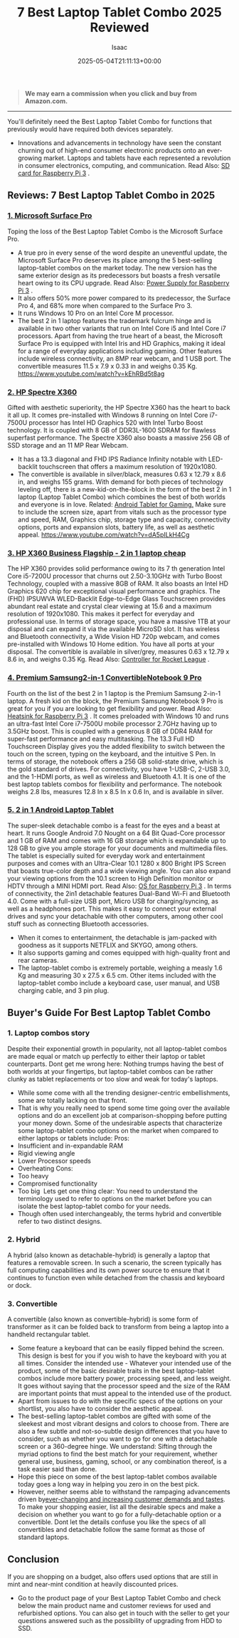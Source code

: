 ﻿---
author: Isaac
layout: post
title: 7 Best Laptop Tablet Combo 2025 Reviewed
date: '2025-05-04T21:11:13+00:00'
categories:
- Motherboards
tags: []
slug: /best-laptop-tablet-combo/
lastmod: 2025-05-07T12:21:24+03:00
---
> **We may earn a commission when you click and buy from Amazon.com.**
>

---
You'll definitely need the Best Laptop Tablet Combo for functions that previously would have required both devices separately.
- Innovations and advancements in technology have seen the constant churning out of high-end consumer electronic products onto an ever-growing market.
Laptops and tablets have each represented a revolution in consumer electronics, computing, and communication. Read Also:
[SD card for Raspberry Pi 3](https://pestpolicy.com/best-sd-card-for-raspberry-pi-3/)
.
## Reviews: 7 Best Laptop Tablet Combo in 2025
### [1. Microsoft Surface Pro](https://www.amazon.com/dp/product/B072PSBZQB/?tag=p-policy-20)
Toping the loss of the Best Laptop Tablet Combo is the Microsoft Surface Pro.
- A true pro in every sense of the word despite an uneventful update, the Microsoft Surface Pro deserves its place among the 5 best-selling laptop-tablet combos on the market today.
The new version has the same exterior design as its predecessors but boasts a fresh versatile heart owing to its CPU upgrade. Read Also:
[Power Supply for Raspberry Pi 3](https://pestpolicy.com/best-power-supply-raspberry-pi-3/)
.
- It also offers 50% more power compared to its predecessor, the Surface Pro 4, and 68% more when compared to the Surface Pro 3.
- It runs Windows 10 Pro on an Intel Core M processor.
- The best 2 in 1 laptop features the trademark fulcrum hinge and is available in two other variants that run on Intel Core i5 and Intel Core i7 processors.
Apart from having the true heart of a beast, the Microsoft Surface Pro is equipped with Intel Iris and HD Graphics, making it ideal for a range of everyday applications including gaming.
Other features include wireless connectivity, an 8MP rear webcam, and 1 USB port. The convertible measures 11.5 x 7.9 x 0.33 in and weighs 0.35 Kg.
https://www.youtube.com/watch?v=kEhRBd5t8ag
### [2. HP Spectre X360](https://www.amazon.com/dp/B00UCENG14/?tag=p-policy-20)
Gifted with aesthetic superiority, the HP Spectre X360 has the heart to back it all up.
It comes pre-installed with Windows 8 running on Intel Core i7-7500U processor has Intel HD Graphics 520 with Intel Turbo Boost technology.
It is coupled with 8 GB of DDR3L-1600 SDRAM for flawless superfast performance. The Spectre X360 also boasts a massive 256 GB of SSD storage and an 11 MP Rear Webcam.
- It has a 13.3 diagonal and FHD IPS Radiance Infinity notable with LED-backlit touchscreen that offers a maximum resolution of 1920x1080.
- The convertible is available in silver/black, measures 0.63 x 12.79 x 8.6 in, and weighs 155 grams.
With demand for both pieces of technology leveling off, there is a new-kid-on-the-block in the form of the best 2 in 1 laptop (Laptop Tablet Combo) which combines the best of both worlds  and everyone is in love. Related:
[Android Tablet for Gaming.](https://pestpolicy.com/best-android-tablet-for-gaming/)
Make sure to include the screen size, apart from vitals such as the processor type and speed, RAM, Graphics chip, storage type and capacity, connectivity options, ports and expansion slots, battery life, as well as aesthetic appeal.
https://www.youtube.com/watch?v=dA5pILkH4Cg
### [3. HP X360 Business Flagship - 2 in 1 laptop cheap](https://www.amazon.com/dp/B078Z15J2C/?tag=p-policy-20)
The HP X360 provides solid performance owing to its 7
th
generation Intel Core i5-7200U processor that churns out 2.50-3.10GHz with Turbo Boost Technology, coupled with a massive 8GB of RAM.
It also boasts an Intel HD Graphics 620 chip for exceptional visual performance and graphics.
The (FHD) IPSUWVA WLED-Backlit Edge-to-Edge Glass Touchscreen provides abundant real estate and crystal clear viewing at 15.6 and a maximum resolution of 1920x1080.
This makes it perfect for everyday and professional use. In terms of storage space, you have a massive 1TB at your disposal and can expand it via the available MicroSD slot.
It has wireless and Bluetooth connectivity, a Wide Vision HD 720p webcam, and comes pre-installed with Windows 10 Home edition.
You have all ports at your disposal. The convertible is available in silver/grey, measures 0.63 x 12.79 x 8.6 in, and weighs 0.35 Kg. Read Also:
[Controller for Rocket League](https://pestpolicy.com/best-controller-for-rocket-league/)
.
### [4. Premium Samsung2-in-1 ConvertibleNotebook 9 Pro](https://www.amazon.com/dp/B08596LY22/?tag=p-policy-20)
Fourth on the list of the best 2 in 1 laptop is the Premium Samsung 2-in-1 laptop.
A fresh kid on the block, the Premium Samsung Notebook 9 Pro is great for you if you are looking to get flexibility and power. Read Also:
[Heatsink for Raspberry Pi 3](https://pestpolicy.com/best-heatsink-for-raspberry-pi-3/)
.
It comes preloaded with Windows 10 and runs an ultra-fast Intel Core i7-7500U mobile processor 2.7GHz having up to 3.5GHz boost.
This is coupled with a generous 8 GB of DDR4 RAM for super-fast performance and easy multitasking.
The 13.3 Full HD Touchscreen Display gives you the added flexibility to switch between the touch on the screen, typing on the keyboard, and the intuitive S Pen.
In terms of storage, the notebook offers a 256 GB solid-state drive, which is the gold standard of drives.
For connectivity, you have 1-USB-C, 2-USB 3.0, and the 1-HDMI ports, as well as wireless and Bluetooth 4.1.
It is one of the best laptop tablets combos for flexibility and performance. The notebook weighs 2.8 lbs, measures 12.8 In x 8.5 In x 0.6 In, and is available in silver.
### [5. 2 in 1 Android Laptop Tablet](https://www.amazon.com/dp/B07TWHYTSQ/?tag=p-policy-20)
The super-sleek detachable combo is a feast for the eyes and a beast at heart.
It runs Google Android 7.0 Nought on a 64 Bit Quad-Core processor and 1 GB of RAM and comes with 16 GB storage which is expandable up to 128 GB to give you ample storage for your documents and multimedia files.
The tablet is especially suited for everyday work and entertainment purposes and comes with an Ultra-Clear 10.1 1280 x 800 Bright IPS Screen that boasts true-color depth and a wide viewing angle.
You can also expand your viewing options from the 10.1 screen to High Definition monitor or HDTV through a MINI HDMI port. Read Also:
[OS for Raspberry Pi 3](https://pestpolicy.com/best-os-for-raspberry-pi-3/)
.
In terms of connectivity, the 2in1 detachable features Dual-Band Wi-Fi and Bluetooth 4.0. Come with a full-size USB port, Micro USB for charging/syncing, as well as a headphones port.
This makes it easy to connect your external drives and sync your detachable with other computers, among other cool stuff such as connecting Bluetooth accessories.
- When it comes to entertainment, the detachable is jam-packed with goodness as it supports NETFLIX and SKYGO, among others.
- It also supports gaming and comes equipped with high-quality front and rear cameras.
- The laptop-tablet combo is extremely portable, weighing a measly 1.6 Kg and measuring 30 x 27.5 x 6.5 cm.
Other items included with the laptop-tablet combo include a keyboard case, user manual, and USB charging cable, and 3 pin plug.
## Buyer's Guide For Best Laptop Tablet Combo
### 1. Laptop combos story
Despite their exponential growth in popularity, not all laptop-tablet combos are made equal or match up perfectly to either their laptop or tablet counterparts.
Dont get me wrong here: Nothing trumps having the best of both worlds at your fingertips, but laptop-tablet combos can be rather clunky as tablet replacements or too slow and weak for today's laptops.
- While some come with all the trending designer-centric embellishments, some are totally lacking on that front.
- That is why you really need to spend some time going over the available options and do an excellent job at comparison-shopping before putting your money down.
Some of the undesirable aspects that characterize some laptop-tablet combo options on the market when compared to either laptops or tablets include:
Pros:
- Insufficient and in-expandable RAM
- Rigid viewing angle
- Lower Processor speeds
- Overheating
Cons:
- Too heavy
- Compromised functionality
- Too big
️
Lets get one thing clear: You need to understand the terminology used to refer to options on the market before you can isolate the best laptop-tablet combo for your needs.
- Though often used interchangeably, the terms hybrid and convertible refer to two distinct designs.
### 2. Hybrid
A hybrid (also known as detachable-hybrid) is generally a laptop that features a removable screen.
In such a scenario, the screen typically has full computing capabilities and its own power source to ensure that it continues to function even while detached from the chassis and keyboard or dock.
### 3. Convertible
A convertible (also known as convertible-hybrid) is some form of transformer as it can be folded back to transform from being a laptop into a handheld rectangular tablet.
- Some feature a keyboard that can be easily flipped behind the screen. This design is best for you if you wish to have the keyboard with you at all times.
Consider the intended use - Whatever your intended use of the product, some of the basic desirable traits in the best laptop-tablet combos include more battery power, processing speed, and less weight.
It goes without saying that the processor speed and the size of the RAM are important points that must appeal to the intended use of the product.
- Apart from issues to do with the specific specs of the options on your shortlist, you also have to consider the aesthetic appeal.
- The best-selling laptop-tablet combos are gifted with some of the sleekest and most vibrant designs and colors to choose from.
There are also a few subtle and not-so-subtle design differences that you have to consider, such as whether you want to go for one with a detachable screen or a 360-degree hinge.
We understand: Sifting through the myriad options to find the best match for your requirement, whether general use, business, gaming, school, or any combination thereof, is a task easier said than done.
- Hope this piece on some of the best laptop-tablet combos available today goes a long way in helping you zero in on the best pick.
- However, neither seems able to withstand the rampaging advancements driven by[ever-changing and increasing customer demands and tastes](http://www.tandfonline.com/doi/full/10.1080/10447310801920524?scroll=top&needAccess=true).
To make your shopping easier, list all the desirable specs and make a decision on whether you want to go for a fully-detachable option or a convertible.
Dont let the details confuse you like the specs of all convertibles and detachable follow the same format as those of standard laptops.
## Conclusion
If you are shopping on a budget, also offers used options that are still in mint and near-mint condition at heavily discounted prices.
- Go to the product page of your Best Laptop Tablet Combo and check below the main product name and customer reviews for used and refurbished options.
You can also get in touch with the seller to get your questions answered such as the possibility of upgrading from HDD to SSD.